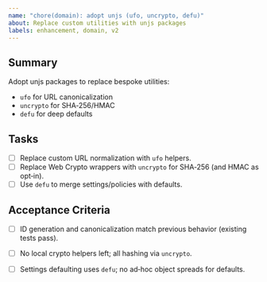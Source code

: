 ```yaml
---
name: "chore(domain): adopt unjs (ufo, uncrypto, defu)"
about: Replace custom utilities with unjs packages
labels: enhancement, domain, v2
---
```


## Summary
Adopt unjs packages to replace bespoke utilities:
- `ufo` for URL canonicalization
- `uncrypto` for SHA‑256/HMAC
- `defu` for deep defaults

## Tasks
- [ ] Replace custom URL normalization with `ufo` helpers.
- [ ] Replace Web Crypto wrappers with `uncrypto` for SHA‑256 (and HMAC as opt‑in).
- [ ] Use `defu` to merge settings/policies with defaults.

## Acceptance Criteria
- [ ] ID generation and canonicalization match previous behavior (existing tests pass).
- [ ] No local crypto helpers left; all hashing via `uncrypto`.
- [ ] Settings defaulting uses `defu`; no ad‑hoc object spreads for defaults.

